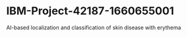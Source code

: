 # IBM-Project-42187-1660655001
AI-based localization and classification of skin disease with erythema
